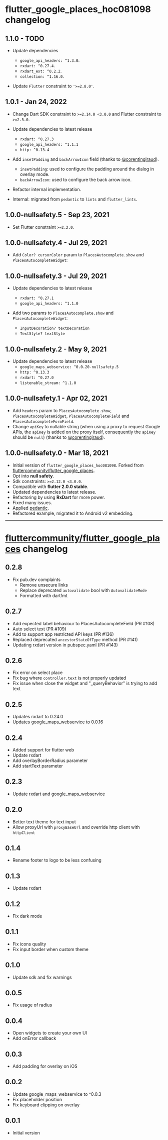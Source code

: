 # flutter_google_places_hoc081098 changelog

## 1.1.0 - TODO

- Update dependencies
  - `google_api_headers: ^1.3.0`.
  - `rxdart: ^0.27.4`.
  - `rxdart_ext: ^0.2.2`.
  - `collection: ^1.16.0`.

- Update `Flutter` constraint to `'>=2.8.0'`.

## 1.0.1 - Jan 24, 2022

- Change Dart SDK constraint to `>=2.14.0 <3.0.0` and Flutter constraint to `>=2.5.0`.

- Update dependencies to latest release
    - `rxdart: ^0.27.3`
    - `google_api_headers: ^1.1.1`
    - `http: ^0.13.4`

- Add `insetPadding` and `backArrowIcon` field (thanks to [@corentingiraud](https://github.com/corentingiraud)).
    - `insetPadding`: used to configure the padding around the dialog in overlay mode.
    - `backArrowIcon`: used to configure the back arrow icon.

- Refactor internal implementation.

- Internal: migrated from `pedantic` to `lints` and `flutter_lints`.

## 1.0.0-nullsafety.5 - Sep 23, 2021

- Set Flutter constraint `>=2.2.0`.

## 1.0.0-nullsafety.4 - Jul 29, 2021

- Add `Color? cursorColor` param to `PlacesAutocomplete.show` and `PlacesAutocompleteWidget`:

## 1.0.0-nullsafety.3 - Jul 29, 2021

- Update dependencies to latest release
    - `rxdart: ^0.27.1`
    - `google_api_headers: ^1.1.0`

- Add two params to `PlacesAutocomplete.show` and `PlacesAutocompleteWidget`:
    - `InputDecoration? textDecoration`
    - `TextStyle? textStyle`

## 1.0.0-nullsafety.2 - May 9, 2021

- Update dependencies to latest release
    - `google_maps_webservice: ^0.0.20-nullsafety.5`
    - `http: ^0.13.3`
    - `rxdart: ^0.27.0`
    - `listenable_stream: ^1.1.0`

## 1.0.0-nullsafety.1 - Apr 02, 2021

- Add `headers` param to `PlacesAutocomplete.show`, `PlacesAutocompleteWidget`, `PlacesAutocompleteField`
  and `PlacesAutocompleteFormField`.
- Change `apiKey` to nullable string (when using a proxy to request Google APIs, the `apiKey` is added on the proxy
  itself, consequently the `apiKey` should be `null`) (thanks to [@corentingiraud](https://github.com/corentingiraud)).

## 1.0.0-nullsafety.0 - Mar 18, 2021

- Initial version of `flutter_google_places_hoc081098`. Forked
  from [fluttercommunity/flutter_google_places](https://github.com/fluttercommunity/flutter_google_places).
- Opt into **null safety**.
- Sdk constraints: `>=2.12.0 <3.0.0`.
- Compatible with **flutter 2.0.0 stable**.
- Updated dependencies to latest release.
- Refactoring by using **RxDart** for more power.
- Fixed many issues.
- Applied [pedantic](https://pub.dev/packages/pedantic).
- Refactored example, migrated it to Android v2 embedding.

----------

# [fluttercommunity/flutter_google_places](https://github.com/fluttercommunity/flutter_google_places/blob/master/CHANGELOG.md) changelog

## 0.2.8

- Fix pub.dev complaints
    - Remove unsecure links
    - Replace deprecated `autovalidate` bool with `AutovalidateMode`
    - Formatted with dartfmt

## 0.2.7

- Add expected label behaviour to PlacesAutocompleteField (PR #108)
- Auto select text (PR #109)
- Add to support app restricted API keys (PR #136)
- Replaced deprecated `ancestorStateOfType` method (PR #141)
- Updating rxdart version in pubspec.yaml (PR #143)

## 0.2.6

- Fix error on select place
- Fix bug where `controller.text` is not properly updated
- Fix issue when close the widget and "_queryBehavior" is trying to add text

## 0.2.5

- Updates rxdart to 0.24.0
- Updates google_maps_webservice to 0.0.16

## 0.2.4

- Added support for flutter web
- Update rxdart
- Add overlayBorderRadius parameter
- Add startText parameter

## 0.2.3

- Update rxdart and google_maps_webservice

## 0.2.0

- Better text theme for text input
- Allow proxyUrl with `proxyBaseUrl` and override http client with `httpClient`

## 0.1.4

- Rename footer to logo to be less confusing

## 0.1.3

- Update rxdart

## 0.1.2

- Fix dark mode

## 0.1.1

- Fix icons quality
- Fix input border when custom theme

## 0.1.0

- Update sdk and fix warnings

## 0.0.5

- Fix usage of radius

## 0.0.4

- Open widgets to create your own UI
- Add onError callback

## 0.0.3

- Add padding for overlay on iOS

## 0.0.2

- Update google_maps_webservice to ^0.0.3
- Fix placeholder position
- Fix keyboard clipping on overlay

## 0.0.1

- Initial version

